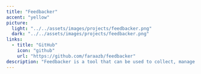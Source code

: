 ```yaml
---
title: "Feedbacker"
accent: "yellow"
picture:
  light: "../../assets/images/projects/feedbacker.png"
  dark: "../../assets/images/projects/feedbacker.png"
links:
  - title: "GitHub"
    icon: "github"
    url: "https://github.com/faraazb/feedbacker"
description: "Feedbacker is a tool that can be used to collect, manage and display product feedbacks on landing pages. Feedbacks or reviews can be collected using a form and embedded into other sites using an iframe, and a dashboard can be used to control which feedbacks have to be displayed."
---
```

